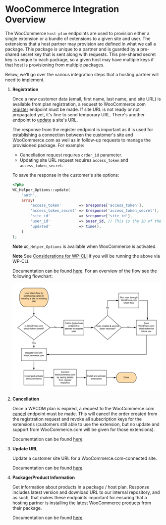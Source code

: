 # WooCommerce Integration Overview

The WooCommerce `host-plan` endpoints are used to provision either a single extension or a bundle of extensions to a given site and user. The extensions that a host partner may provision are defined in what we call a package. This package is unique to a partner and is guarded by a pre-shared secret key that is sent along with requests. This pre-shared secret key is unique to each package, so a given host may have multiple keys if that host is provisioning from multiple packages.

Below, we'll go over the various integration steps that a hosting partner will need to implement.

1. **Registration**

   Once a new customer data (email, first name, last name, and site URL) is available
   from plan registration, a request to WooCommerce.com [register](plan-register.md) endpoint
   must be made. If site URL is not ready or not propagated yet, it's fine to send
   temporary URL. There's another endpoint to [update](update-url.md) a site's URL.

   The response from the register endpoint is important as it is used for establishing a connection between the customer's site and WooCommerce.com as well as in follow-up requests to manage the provisioned package. For example:

   - Cancellation request requires `order_id` parameter.
   - Updating site URL request requires `access_token` and `access_token_secret`.

    To save the response in the customer's site options:

   ```php
   <?php
   WC_Helper_Options::update(
       'auth',
       array(
           'access_token'        => $response['access_token'],
           'access_token_secret' => $response['access_token_secret'],
           'site_id'             => $response['site_id'],
           'user_id'             => $user_id, // This is the ID of the user on the customer's site, which is usually 1.
           'updated'             => time(),
       )
   );
   ```

   **Note** `WC_Helper_Options` is available when WooCommerce is activated.

   **Note** See [Considerations for WP-CLI](management-via-wp-cli.md#considerations-for-using-wp-cli) if you will be running the above via WP-CLI.

   Documentation can be found [here](plan-register.md). For an overview of the flow see the following flowchart:

   ![WooCommerce registration flow](/assets/woocommerce-register-flow-chart.png)

1. **Cancellation**

   Once a WPCOM plan is expired, a request to the WooCommerce.com [cancel](plan-cancel.md) endpoint
   must be made. This will cancel the order created from the registration request and
   revoke all subscription keys for the extensions (customers still able to use
   the extension, but no update and support from WooCommerce.com will be given
   for those extensions).

   Documentation can be found [here](plan-cancel.md).

1. **Update URL**

   Update a customer site URL for a WooCommerce.com-connected site.

   Documentation can be found [here](update-url.md).

1. **Package/Product Information**

   Get information about products in a package / host plan. Response includes latest version and download URL to our internal repository, and as such, that makes these endpoints important for ensuring that a hosting partner is installing the latest WooCommerce products from their package.

   Documentation can be found [here](product-info.md).

